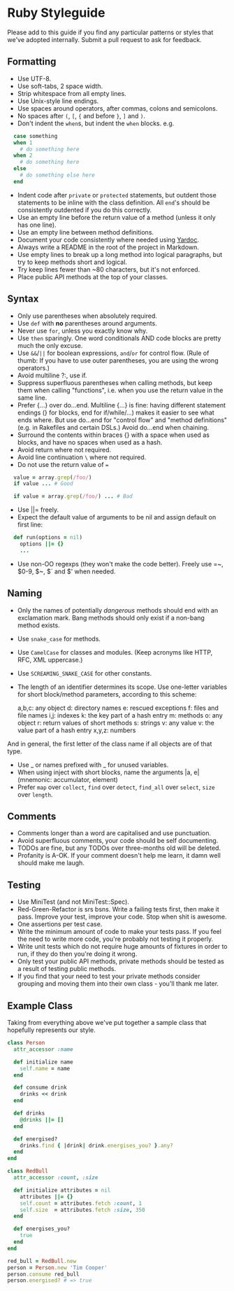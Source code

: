 # Ruby Styleguide

Please add to this guide if you find any particular patterns or styles that we've adopted internally. Submit a pull request to ask for feedback.

## Formatting

* Use UTF-8.
* Use soft-tabs, 2 space width.
* Strip whitespace from all empty lines.
* Use Unix-style line endings.
* Use spaces around operators, after commas, colons and semicolons.
* No spaces after `(`, `[`, `{` and before `}`, `]` and `)`.
* Don't indent the `when`s, but indent the `when` blocks.
e.g.

``` ruby
  case something
  when 1
    # do something here
  when 2
    # do something here
  else
    # do something else here
  end
```

* Indent code after `private` or `protected` statements, but outdent those statements to be inline with the class definition.
All `end`'s should be consistently outdented if you do this correctly.
* Use an empty line before the return value of a method (unless it only has one line).
* Use an empty line between method definitions.
* Document your code consistently where needed using [Yardoc](http://yardoc.org/).
* Always write a README in the root of the project in Markdown.
* Use empty lines to break up a long method into logical paragraphs, but try to keep methods short and logical.
* Try keep lines fewer than ~80 characters, but it's not enforced.
* Place public API methods at the top of your classes.


## Syntax

* Only use parentheses when absolutely required.
* Use `def` with **no** parentheses around arguments.
* Never use `for`, unless you exactly know why.
* Use `then` sparingly. One word conditionals AND code blocks are pretty much the only excuse.
* Use `&&`/`||` for boolean expressions, `and`/`or` for control flow. (Rule of thumb: If you have to use outer parentheses, you are using the wrong operators.)
* Avoid multiline ?:, use if.
* Suppress superfluous parentheses when calling methods, but keep them when calling "functions", i.e. when you use the return value in the same line.
* Prefer {...} over do...end.  Multiline {...} is fine: having different statement endings (} for blocks, end for if/while/...) makes it easier to see what ends where. But use do...end for "control flow" and "method definitions" (e.g. in Rakefiles and certain DSLs.) Avoid do...end when chaining.
* Surround the contents within braces {} with a space when used as blocks, and have no spaces when used as a hash.
* Avoid return where not required.
* Avoid line continuation `\` where not required.
* Do not use the return value of `=`

``` ruby
  value = array.grep(/foo/)
  if value ... # Good

  if value = array.grep(/foo/) ... # Bad
```

* Use ||= freely.
* Expect the default value of arguments to be nil and assign default on first line:

``` ruby
  def run(options = nil)
    options ||= {}
    ...
```

* Use non-OO regexps (they won't make the code better).  Freely use
  =~, $0-9, $~, $` and $' when needed.


## Naming

* Only the names of potentially *dangerous* methods should end with an exclamation mark. Bang methods should only exist if a non-bang method exists.
* Use `snake_case` for methods.
* Use `CamelCase` for classes and modules. (Keep acronyms like HTTP, RFC, XML uppercase.)
* Use `SCREAMING_SNAKE_CASE` for other constants.
* The length of an identifier determines its scope. Use one-letter
  variables for short block/method parameters, according to this
  scheme:

    a,b,c: any object
    d: directory names
    e: rescued exceptions
    f: files and file names
    i,j: indexes
    k: the key part of a hash entry
    m: methods
    o: any object
    r: return values of short methods
    s: strings
    v: any value
    v: the value part of a hash entry
    x,y,z: numbers

And in general, the first letter of the class name if all objects are of that type.

* Use _ or names prefixed with _ for unused variables.
* When using inject with short blocks, name the arguments |a, e|
  (mnemonic: accumulator, element)
* Prefer `map` over `collect`, `find` over `detect`, `find_all` over `select`, `size` over `length`.


## Comments

* Comments longer than a word are capitalised and use punctuation.
* Avoid superfluous comments, your code should be self documenting.
* TODOs are fine, but any TODOs over three-months old will be deleted.
* Profanity is A-OK. If your comment doesn't help me learn, it damn well should make me laugh.


## Testing

* Use MiniTest (and not MiniTest::Spec).
* Red-Green-Refactor is srs bsns. Write a failing tests first, then make it pass. Improve your test, improve your code. Stop when shit is awesome.
* One assertions per test case.
* Write the minimum amount of code to make your tests pass. If you feel the need to write more code, you're probably not testing it properly.
* Write unit tests which do not require huge amounts of fixtures in order to run, if they do then you're doing it wrong.
* Only test your public API methods, private methods should be tested as a result of testing public methods.
* If you find that your need to test your private methods consider grouping and moving them into their own class - you'll thank me later.


## Example Class

Taking from everything above we've put together a sample class that
hopefully represents our style.

``` ruby
class Person
  attr_accessor :name

  def initialize name
    self.name = name
  end

  def consume drink
    drinks << drink
  end

  def drinks
    @drinks ||= []
  end

  def energised?
    drinks.find { |drink| drink.energises_you? }.any?
  end
end

class RedBull
  attr_accessor :count, :size

  def initialize attributes = nil
    attributes ||= {}
    self.count = attributes.fetch :count, 1
    self.size  = attributes.fetch :size, 350
  end

  def energises_you?
    true
  end
end

red_bull = RedBull.new
person = Person.new 'Tim Cooper'
person.consume red_bull
person.energised? # => true
```
